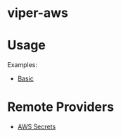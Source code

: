 # viper-aws

# Usage

Examples:
* [Basic](examples/basic/main.go)

# Remote Providers

* [AWS Secrets](secrets/)
